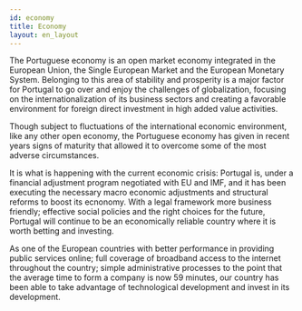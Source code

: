 ```yaml
---
id: economy
title: Economy
layout: en_layout
---
```


The Portuguese economy is an open market economy integrated in the European Union, the Single European Market and the European Monetary System. Belonging to this area of ​​stability and prosperity is a major factor for Portugal to go over and enjoy the challenges of globalization, focusing on the internationalization of its business sectors and creating a favorable environment for foreign direct investment in high added value activities. 

Though subject to fluctuations of the international economic environment, like any other open economy, the Portuguese economy has given in recent years signs of maturity that allowed it to overcome some of the most adverse circumstances.

It is what is happening with the current economic crisis: Portugal is, under a financial adjustment program negotiated with EU and IMF, and it has been executing the necessary macro economic adjustments and structural reforms to boost its ecnonomy. With a legal framework more business friendly; effective social policies and the right choices for the future, Portugal will continue to be an economically reliable country where it is worth betting and investing.

As one of the European countries with better performance in providing public services online; full coverage of broadband access to the internet throughout the country; simple administrative processes to the point that the average time to form a company is now 59 minutes, our country has been able to take advantage of technological development and invest in its development. 
